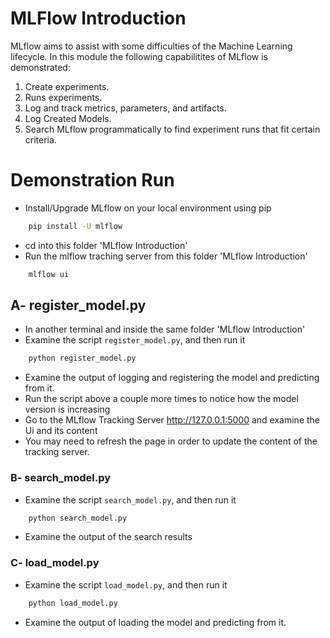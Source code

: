 # MLFlow Introduction
MLflow aims to assist with some difficulties of the Machine Learning lifecycle. 
In this module the following capabilitites of MLflow is demonstrated:
1) Create experiments.
2) Runs experiments.
3) Log and track metrics, parameters, and artifacts. 
4) Log Created Models.
4) Search MLflow programmatically to find experiment runs that fit certain criteria.

# Demonstration Run
- Install/Upgrade MLflow on your local environment using pip
```sh
    pip install -U mlflow
```
- cd into this folder 'MLflow Introduction'
- Run the mlflow traching server from this folder 'MLflow Introduction'
```sh
    mlflow ui
```

## A- register_model.py
- In another terminal and inside the same folder 'MLflow Introduction'
- Examine the script <code>register_model.py</code>, and then run it
```sh
    python register_model.py
```
- Examine the output of logging and registering the model and predicting from it.
- Run the script above a couple more times to notice how the model version is increasing
- Go to the MLflow Tracking Server http://127.0.0.1:5000 and examine the Ui and its content
- You may need to refresh the page in order to update the content of the tracking server.

### B- search_model.py
- Examine the script <code>search_model.py</code>, and then run it
```sh
    python search_model.py
```
- Examine the output of the search results

### C- load_model.py
- Examine the script <code>load_model.py</code>, and then run it
```sh
    python load_model.py
```
- Examine the output of loading the model and predicting from it.